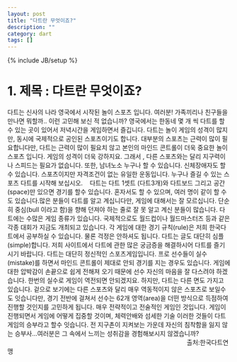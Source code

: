 ```yaml
---
layout: post
title: "다트란 무엇이죠?"
description: ""
category: dart
tags: []
---
```

{% include JB/setup %}

# 1. 제목 : 다트란 무엇이죠?

다트는 신사의 나라 영국에서 시작된 놀이 스포츠 입니다. 여러분! 가족끼리나 친구들을 만나면 뭐할까.. 이런 고민해 보신 적 없습니까? 영국에서는 한동네 몇 개 씩 다트를 할 수 있는 곳이 있어서 저녁시간을 게임하면서 즐깁니다. 다트는 놀이 게임의 성격이 많지만, 동시에 국제적으로 공인된 스포츠이기도 합니다. 대부분의 스포츠는 근력이 많이 필요합니다만, 다트는 근력이 많이 필요치 않고 본인의 마인드 콘트롤이 더욱 중요한 놀이 스포츠 입니다. 게임의 성격이 더욱 강하지요. 그래서 , 다른 스포츠와는 달리 지구력이나 스피드는 필요가 없습니다. 또한, 남녀노소 누구나 할 수 있습니다. 신체장애자도 할 수 있습니다. 스포츠이지만 자격조건이 없는 유일한 운동입니다. 누구나 즐길 수 있는 스포츠 다트를 시작해 보십시오. 
 
다트는 다트 1셋트 (다트3개)와 다트보드 그리고 공간(space)만 있으면 경기를 할수 있습니다. 혼자서도 할 수 있으며, 여러 명이 같이 할 수도 있습니다.많은 분들이 다트를 알고 계십니다만, 게임에 대해서는 잘 모르십니다. 단순히 중심(bull 이라고 함)을 향해 던져야 하는 줄로 잘 못 알고 계신 분들이 많습니다. 다트에는 수많은 게임 종류가 있습니다. 국제적으로도 월드컵이나 월드마스터즈 등과 같은 각종 대회가 지금도 개최되고 있습니다. 각 게임에 대한 경기 규칙(rule)은 저희 한국다트에서 공부하실 수 있습니다. 물론 걱정은 안하셔도 됩니다. 다트는 글도 대단히 심플(simple)합니다. 저희 사이트에서 다트에 관한 많은 궁금증을 해결하시어 다트를 즐기시기 바랍니다. 
다트는 대단히 정신적인 스포츠게임입니다. 프로 선수들이 실수(mistake)를 하면서 마인드 콘트롤이 제대로 안되 경기를 지는 경우도 있습니다. 게임에 대한 압박감이 손끝으로 쉽게 전해져 오기 때문에 선수 자신의 마음을 잘 다스려야 하겠습니다. 한번의 실수로 게임이 역전되면 안되겠지요. 하지만, 다트는 다른 면도 가지고 있습니다. 겉으로 보기에는 다른 스포츠와 달리 매우 역동적이지 않은 스포츠로 보일수도 잇습니다만, 경기 전반에 걸쳐서 선수는 62개 영역(area)을 더떤 방식으로 득점하여 진행할 것인지를 고민하게 됩니다. 매우 전략적이고 전술적인 게임인 것입니다. 게임이 진행되면서 게임에 어떻게 집중할 것이며, 체력안배와 섬세한 기술 이러한 것들이 다트게임의 승부라고 할수 잇습니다. 전 지구촌이 지켜보는 가운데 자신의 침착함을 잃지 않는 승부사...여러분은 그 속에서 느끼는 성취감을 경험해보시지 않겠습니까?
                                                                                                       출처:한국다트연맹
